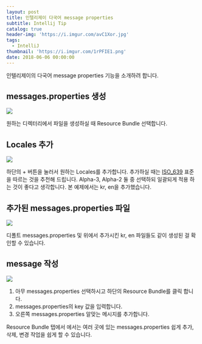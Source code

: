 ```yaml
---
layout: post
title: 인텔리제이 다국어 message properties
subtitle: Intellij Tip
catalog: true
header-img: 'https://i.imgur.com/avC1Xor.jpg'
tags:
  - IntelliJ
thumbnail: 'https://i.imgur.com/1rPFIE1.png'
date: 2018-06-06 00:00:00
---
```



인텔리제이의  다국어 message properties 기능을 소개하려 합니다.


## messages.properties 생성
![](https://i.imgur.com/qLq9yRu.png)

원하는 디렉터리에서 파일을 생성하실 때 Resource Bundle 선택합니다.

## Locales 추가
![](https://i.imgur.com/cx4BUD0.png)

하단의 + 버튼을 눌러서 원하는 Locales를 추가합니다. 추가하실 때는 [ISO_639](https://ko.wikipedia.org/wiki/ISO_639) 표준을 따르는 것을 추천해 드립니다. Alpha-3, Alpha-2 둘 중 선택하되 일괄되게 적용 하는 것이 좋다고 생각합니다.
본 예제에서는 kr, en을 추가했습니다.

## 추가된 messages.properties 파일
![](https://i.imgur.com/CqePrKL.png)

디폴트 messages.properties 및 위에서 추가시킨 kr, en 파일들도 같이 생성된 걸 확인할 수 있습니다.

## message 작성
![](https://i.imgur.com/1rPFIE1.png)

1. 아무 messages.properties 선택하시고 하단의 Resource Bundle를 클릭 합니다.
2. messages.properties의 key 값을 입력합니다.
3. 오른쪽 messages.properties 알맞는 메시지를 추가합니다.


Resource Bundle 탭에서 에서는 여러 곳에 있는 messages.properties 쉽게 추가, 삭제, 변경 작업을 쉽게 할 수 있습니다.